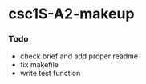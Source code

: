 # csc1S-A2-makeup

### Todo
- check brief and add proper readme
- fix makefile
- write test function